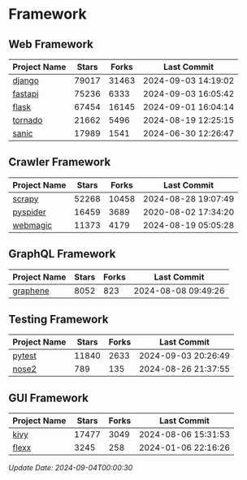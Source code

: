 # Framework

## Web Framework
| Project Name | Stars | Forks | Last Commit |
| ------------ | ----- | ----- | ----------- |
| [django](https://github.com/django/django) | 79017 | 31463 | 2024-09-03 14:19:02 |
| [fastapi](https://github.com/fastapi/fastapi) | 75236 | 6333 | 2024-09-03 16:05:42 |
| [flask](https://github.com/pallets/flask) | 67454 | 16145 | 2024-09-01 16:04:14 |
| [tornado](https://github.com/tornadoweb/tornado) | 21662 | 5496 | 2024-08-19 12:25:15 |
| [sanic](https://github.com/sanic-org/sanic) | 17989 | 1541 | 2024-06-30 12:26:47 |

## Crawler Framework
| Project Name | Stars | Forks | Last Commit |
| ------------ | ----- | ----- | ----------- |
| [scrapy](https://github.com/scrapy/scrapy) | 52268 | 10458 | 2024-08-28 19:07:49 |
| [pyspider](https://github.com/binux/pyspider) | 16459 | 3689 | 2020-08-02 17:34:20 |
| [webmagic](https://github.com/code4craft/webmagic) | 11373 | 4179 | 2024-08-19 05:05:28 |

## GraphQL Framework
| Project Name | Stars | Forks | Last Commit |
| ------------ | ----- | ----- | ----------- |
| [graphene](https://github.com/graphql-python/graphene) | 8052 | 823 | 2024-08-08 09:49:26 |

## Testing Framework
| Project Name | Stars | Forks | Last Commit |
| ------------ | ----- | ----- | ----------- |
| [pytest](https://github.com/pytest-dev/pytest) | 11840 | 2633 | 2024-09-03 20:26:49 |
| [nose2](https://github.com/nose-devs/nose2) | 789 | 135 | 2024-08-26 21:37:55 |

## GUI Framework
| Project Name | Stars | Forks | Last Commit |
| ------------ | ----- | ----- | ----------- |
| [kivy](https://github.com/kivy/kivy) | 17477 | 3049 | 2024-08-06 15:31:53 |
| [flexx](https://github.com/flexxui/flexx) | 3245 | 258 | 2024-01-06 22:16:26 |

*Update Date: 2024-09-04T00:00:30*